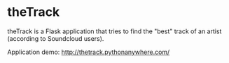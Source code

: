 # theTrack
theTrack is a Flask application that tries to find the "best" track of an artist (according to Soundcloud users).

Application demo: http://thetrack.pythonanywhere.com/ 

